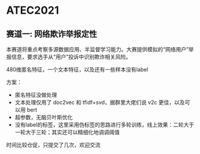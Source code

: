# ATEC2021

## 赛道一: 网络欺诈举报定性

本赛道将重点考察多源数据应用、半监督学习能力。大赛提供模拟的“网络用户”举报信息，要求选手从“用户”投诉中识别欺诈相关风险。

480维匿名特征，一个文本特征，以及还有一些样本没有label

方案：

- 匿名特征没做处理
- 文本处理仅用了 doc2vec 和 tfidf+svd，据群里大佬们说 v2c 更佳，以及可以用 bert
- 超参数，无脑贝叶斯优化
- 没有label的标签，这里采用伪标签的思路进行多轮训练，线上效果：二轮大于一轮大于三轮；其实还可以精细化地调调阈值

时间比较仓促，只提交了几次，欢迎交流


